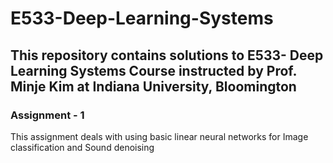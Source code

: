 # E533-Deep-Learning-Systems
## This repository contains solutions to E533- Deep Learning Systems Course instructed by Prof. Minje Kim at Indiana University, Bloomington
### Assignment - 1
This assignment deals with using basic linear neural networks for Image classification and Sound denoising
